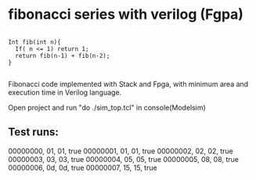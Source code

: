 # fibonacci series with verilog (Fgpa)

```

Int fib(int n){
  If( n <= 1) return 1;
  return fib(n-1) + fib(n-2);
}


```

Fibonacci code implemented with Stack and Fpga, with minimum area and execution time in Verilog language.

Open project and run "do ./sim_top.tcl" in console(Modelsim)


## Test runs:
00000000, 01, 01, true
00000001, 01, 01, true
00000002, 02, 02, true
00000003, 03, 03, true
00000004, 05, 05, true
00000005, 08, 08, true
00000006, 0d, 0d, true
00000007, 15, 15, true

